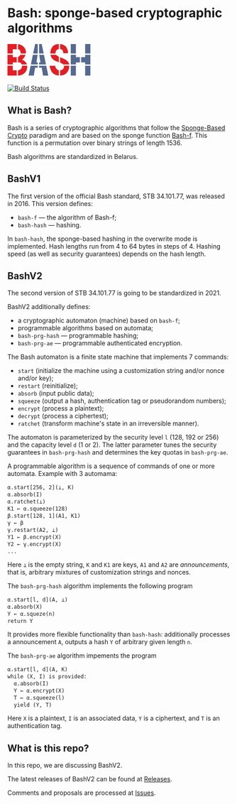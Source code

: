 # Bash: sponge-based cryptographic algorithms

![](figs/bash-logo-small.png)

[![Build Status](https://travis-ci.org/bcrypto/bash.svg?branch=master)](https://travis-ci.org/bcrypto/bash)

## What is Bash?

Bash is a series of cryptographic algorithms that follow the [Sponge-Based 
Crypto](https://keccak.team/files/CSF-0.1.pdf) paradigm and 
are based on the sponge function [Bash-f](https://eprint.iacr.org/2016/587.pdf). 
This function is a permutation over binary strings of length 1536. 

Bash algorithms are standardized in Belarus.

## BashV1

The first version of the official Bash standard, STB 34.101.77, was released in 
2016. This version defines: 
- `bash-f` — the algorithm of Bash-f;
- `bash-hash` — hashing.

In `bash-hash`, the sponge-based hashing in the overwrite mode is implemented.
Hash lengths run from 4 to 64 bytes in steps of 4. Hashing speed (as well as
security guarantees) depends on the hash length.

## BashV2

The second version of STB 34.101.77 is going to be standardized in 2021.

BashV2 additionally defines:
- a cryptographic automaton (machine) based on `bash-f`;
- programmable algorithms based on automata;
- `bash-prg-hash` — programmable hashing;
- `bash-prg-ae` — programmable authenticated encryption.

The Bash automaton is a finite state machine that implements 7 commands:
- `start` (initialize the machine using a customization string and/or nonce and/or key);
- `restart` (reinitialize);
- `absorb` (input public data);
- `squeeze` (output a hash, authentication tag or pseudorandom numbers);
- `encrypt` (process a plaintext);
- `decrypt` (process a ciphertest);
- `ratchet` (transform machine's state in an irreversible manner).

The automaton is parameterized by the security level `l` (128, 192 or 256)
and the capacity level `d` (1 or 2). The latter parameter tunes the security guarantees 
in `bash-prg-hash` and determines the key quotas in `bash-prg-ae`.

A programmable algorithm is a sequence of commands of one or more automata.
Example with 3 automama: 

    α.start[256, 2](⊥, K)
    α.absorb(I)
    α.ratchet(⊥)
    K1 ← α.squeeze(128)
    β.start[128, 1](A1, K1)
    γ ← β
    γ.restart(A2, ⊥)
    Y1 ← β.encrypt(X)
    Y2 ← γ.encrypt(X)
    ...

Here `⊥` is the empty string, `K` and `K1` are keys, 
`A1` and `A2` are *announcements*, that is, arbitrary 
mixtures of customization strings and nonces.

The `bash-prg-hash` algorithm implements the following program

    α.start[l, d](A, ⊥)
    α.absorb(X)
    Y ← α.squeze(n)
    return Y

It provides more flexible functionality than `bash-hash`: 
additionally processes a announcement `A`, outputs a hash `Y` 
of arbitrary given length `n`.

The `bash-prg-ae` algorithm impements the program

    α.start[l, d](A, K)
    while (X, I) is provided:
      α.absorb(I)
      Y ← α.encrypt(X)
      T ← α.squeeze(l)
      yield (Y, T)

Here `X` is a plaintext, `I` is an associated data,
`Y` is a ciphertext, and `T` is an authentication tag.

## What is this repo?

In this repo, we are discussing BashV2.

The latest releases of BashV2 can be found at 
[Releases](https://github.com/bcrypto/bash/releases).

Comments and proposals are processed at 
[Issues](https://github.com/bcrypto/bash/issues). 

